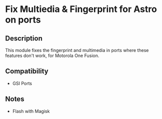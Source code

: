 # Fix Multiedia & Fingerprint for Astro on ports

## Description
This module fixes the fingerprint and multimedia in ports where these features don't work, for Motorola One Fusion.

## Compatibility
- GSI Ports

## Notes
- Flash with Magisk